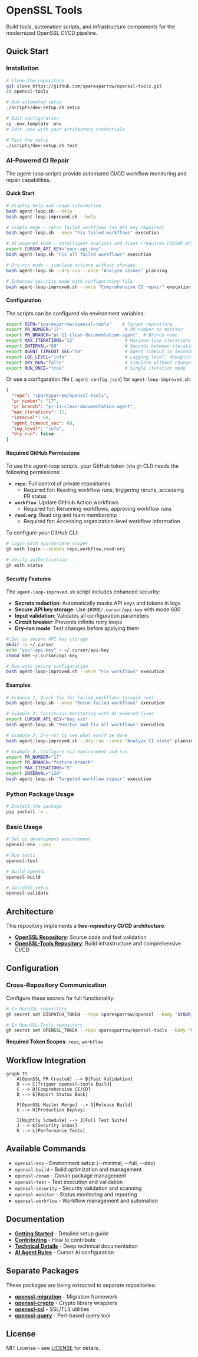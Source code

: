 # OpenSSL Tools

Build tools, automation scripts, and infrastructure components for the modernized OpenSSL CI/CD pipeline.

## Quick Start

### Installation

```bash
# Clone the repository
git clone https://github.com/sparesparrow/openssl-tools.git
cd openssl-tools

# Run automated setup
./scripts/dev-setup.sh setup

# Edit configuration
cp .env.template .env
# Edit .env with your Artifactory credentials

# Test the setup
./scripts/dev-setup.sh test
```

### AI-Powered CI Repair

The agent-loop scripts provide automated CI/CD workflow monitoring and repair capabilities.

#### Quick Start

```bash
# Display help and usage information
bash agent-loop.sh --help
bash agent-loop-improved.sh --help

# Simple mode - rerun failed workflows (no API key required)
bash agent-loop.sh --once "Fix failed workflows" execution

# AI-powered mode - intelligent analysis and fixes (requires CURSOR_API_KEY)
export CURSOR_API_KEY="your-api-key"
bash agent-loop.sh "Fix all failed workflows" execution

# Dry-run mode - simulate actions without changes
bash agent-loop.sh --dry-run --once "Analyze issues" planning

# Enhanced security mode with configuration file
bash agent-loop-improved.sh --once "Comprehensive CI repair" execution
```

#### Configuration

The scripts can be configured via environment variables:

```bash
export REPO="sparesparrow/openssl-tools"    # Target repository
export PR_NUMBER="17"                        # PR number to monitor
export PR_BRANCH="pr-11-clean-documentation-agent"  # Branch name
export MAX_ITERATIONS="12"                   # Maximum loop iterations (default: 12)
export INTERVAL="60"                         # Seconds between iterations (default: 60)
export AGENT_TIMEOUT_SEC="60"                # Agent timeout in seconds (default: 60)
export LOG_LEVEL="info"                      # Logging level: debug|info|warn|error
export DRY_RUN="false"                       # Simulate without changes
export RUN_ONCE="true"                       # Single iteration mode
```

Or use a configuration file (`.agent-config.json`) for `agent-loop-improved.sh`:

```json
{
  "repo": "sparesparrow/openssl-tools",
  "pr_number": "17",
  "pr_branch": "pr-11-clean-documentation-agent",
  "max_iterations": 12,
  "interval": 60,
  "agent_timeout_sec": 60,
  "log_level": "info",
  "dry_run": false
}
```

#### Required GitHub Permissions

To use the agent-loop scripts, your GitHub token (via `gh` CLI) needs the following permissions:

- **`repo`**: Full control of private repositories
  - Required for: Reading workflow runs, triggering reruns, accessing PR status
- **`workflow`**: Update GitHub Action workflows  
  - Required for: Rerunning workflows, approving workflow runs
- **`read:org`**: Read org and team membership
  - Required for: Accessing organization-level workflow information

To configure your GitHub CLI:

```bash
# Login with appropriate scopes
gh auth login --scopes repo,workflow,read:org

# Verify authentication
gh auth status
```

#### Security Features

The `agent-loop-improved.sh` script includes enhanced security:

- **Secrets redaction**: Automatically masks API keys and tokens in logs
- **Secure API key storage**: Use `$HOME/.cursor/api-key` with mode 600
- **Input validation**: Validates all configuration parameters
- **Circuit breaker**: Prevents infinite retry loops
- **Dry-run mode**: Test changes before applying them

```bash
# Set up secure API key storage
mkdir -p ~/.cursor
echo "your-api-key" > ~/.cursor/api-key
chmod 600 ~/.cursor/api-key

# Run with secure configuration
bash agent-loop-improved.sh --once "Fix workflows" execution
```

#### Examples

```bash
# Example 1: Quick fix for failed workflows (single run)
bash agent-loop.sh --once "Rerun failed workflows" execution

# Example 2: Continuous monitoring with AI-powered fixes
export CURSOR_API_KEY="key_xxx"
bash agent-loop.sh "Monitor and fix all workflows" execution

# Example 3: Dry-run to see what would be done
bash agent-loop-improved.sh --dry-run --once "Analyze CI state" planning

# Example 4: Configure via environment and run
export PR_NUMBER="17"
export PR_BRANCH="feature-branch"
export MAX_ITERATIONS="5"
export INTERVAL="120"
bash agent-loop.sh "Targeted workflow repair" execution
```

### Python Package Usage

```bash
# Install the package
pip install -e .
```

### Basic Usage

```bash
# Set up development environment
openssl-env --dev

# Run tests
openssl-test

# Build OpenSSL
openssl-build

# Validate setup
openssl-validate
```

## Architecture

This repository implements a **two-repository CI/CD architecture**:

- **[OpenSSL Repository](https://github.com/sparesparrow/openssl)**: Source code and fast validation
- **[OpenSSL-Tools Repository](https://github.com/sparesparrow/openssl-tools)**: Build infrastructure and comprehensive CI/CD

## Configuration

### Cross-Repository Communication

Configure these secrets for full functionality:

```bash
# In OpenSSL repository
gh secret set DISPATCH_TOKEN --repo sparesparrow/openssl --body "$YOUR_GITHUB_TOKEN"

# In OpenSSL-Tools repository  
gh secret set OPENSSL_TOKEN --repo sparesparrow/openssl-tools --body "$YOUR_GITHUB_TOKEN"
```

**Required Token Scopes**: `repo`, `workflow`

## Workflow Integration

```mermaid
graph TD
    A[OpenSSL PR Created] --> B[Fast Validation]
    B --> C[Trigger openssl-tools Build]
    C --> D[Comprehensive CI/CD]
    D --> E[Report Status Back]
    
    F[OpenSSL Master Merge] --> G[Release Build]
    G --> H[Production Deploy]
    
    I[Nightly Schedule] --> J[Full Test Suite]
    J --> K[Security Scans]
    K --> L[Performance Tests]
```

## Available Commands

- `openssl-env` - Environment setup (--minimal, --full, --dev)
- `openssl-build` - Build optimization and management
- `openssl-conan` - Conan package management
- `openssl-test` - Test execution and validation
- `openssl-security` - Security validation and scanning
- `openssl-monitor` - Status monitoring and reporting
- `openssl-workflow` - Workflow management and automation

## Documentation

- **[Getting Started](docs/README.md)** - Detailed setup guide
- **[Contributing](docs/CONTRIBUTING.md)** - How to contribute
- **[Technical Details](.cursor/docs/)** - Deep technical documentation
- **[AI Agent Rules](.cursor/rules/)** - Cursor AI configuration

## Separate Packages

These packages are being extracted to separate repositories:

- **[openssl-migration](https://github.com/sparesparrow/openssl-migration)** - Migration framework
- **[openssl-crypto](https://github.com/sparesparrow/openssl-crypto)** - Crypto library wrappers  
- **[openssl-ssl](https://github.com/sparesparrow/openssl-ssl)** - SSL/TLS utilities
- **[openssl-query](https://github.com/sparesparrow/openssl-query)** - Perl-based query tool

## License

MIT License - see [LICENSE](LICENSE) for details.
